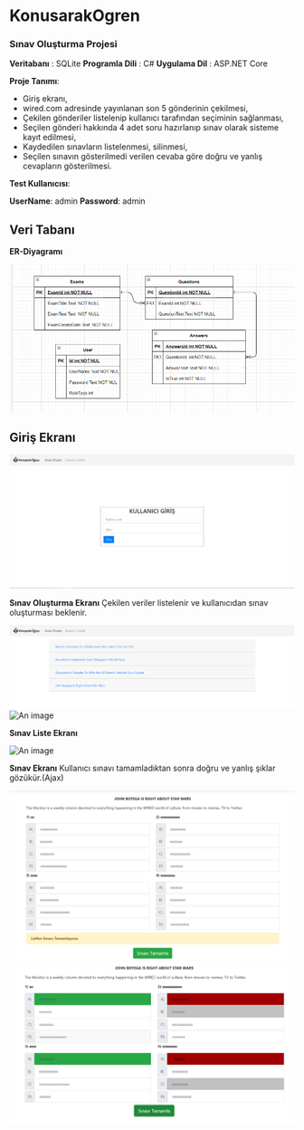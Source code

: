 
# KonusarakOgren
### Sınav Oluşturma Projesi

**Veritabanı** : SQLite
**Programla Dili** : C#
**Uygulama Dil** : ASP.NET Core

**Proje Tanımı**: 

 - Giriş ekranı,
 - wired.com adresinde yayınlanan son 5 gönderinin çekilmesi,
 - Çekilen gönderiler listelenip kullanıcı tarafından seçiminin sağlanması,
 - Seçilen gönderi hakkında 4 adet soru hazırlanıp sınav olarak sisteme kayıt edilmesi,
 - Kaydedilen sınavların listelenmesi, silinmesi,
 - Seçilen sınavın gösterilmedi verilen cevaba göre doğru ve yanlış cevapların gösterilmesi.

**Test Kullanıcısı**:

**UserName**: admin **Password**: admin

## Veri Tabanı
**ER-Diyagramı**

![An image](https://github.com/MahmutCanKahya/KonusarakOgren/blob/master/ScreenShots/ER_diagram.png)

## Giriş Ekranı

![An image](https://github.com/MahmutCanKahya/KonusarakOgren/blob/master/ScreenShots/giris.png)

**Sınav Oluşturma Ekranı**
Çekilen veriler listelenir ve kullanıcıdan sınav oluşturması beklenir.

![An image](https://github.com/MahmutCanKahya/KonusarakOgren/blob/master/ScreenShots/sinav_olusturma1.png)
![An image](https://github.com/MahmutCanKahya/KonusarakOgren/blob/master/ScreenShots/s%C4%B1nav_olusturma2.png)

**Sınav Liste Ekranı**

![An image](https://github.com/MahmutCanKahya/KonusarakOgren/blob/master/ScreenShots/s%C4%B1nav_listesi.png)

**Sınav Ekranı**
Kullanıcı sınavı tamamladıktan sonra doğru ve yanlış şıklar gözükür.(Ajax)

![An image](https://github.com/MahmutCanKahya/KonusarakOgren/blob/master/ScreenShots/s%C4%B1nav_ekran%C4%B1.png)
![An image](https://github.com/MahmutCanKahya/KonusarakOgren/blob/master/ScreenShots/s%C4%B1nav_ekran%C4%B1_sonuc.png)
